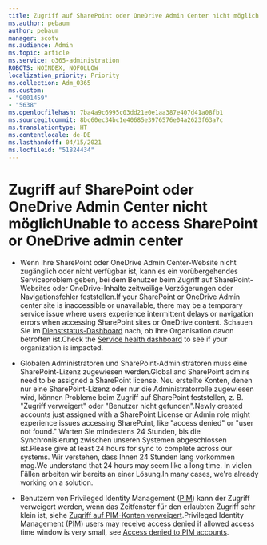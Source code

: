 ```yaml
---
title: Zugriff auf SharePoint oder OneDrive Admin Center nicht möglich
ms.author: pebaum
author: pebaum
manager: scotv
ms.audience: Admin
ms.topic: article
ms.service: o365-administration
ROBOTS: NOINDEX, NOFOLLOW
localization_priority: Priority
ms.collection: Adm_O365
ms.custom:
- "9001459"
- "5638"
ms.openlocfilehash: 7ba4a9c6995c03dd21e0e1aa387e407d41a08fb1
ms.sourcegitcommit: 8bc60ec34bc1e40685e3976576e04a2623f63a7c
ms.translationtype: HT
ms.contentlocale: de-DE
ms.lasthandoff: 04/15/2021
ms.locfileid: "51824434"
---
```

# <a name="unable-to-access-sharepoint-or-onedrive-admin-center"></a><span data-ttu-id="17464-102">Zugriff auf SharePoint oder OneDrive Admin Center nicht möglich</span><span class="sxs-lookup"><span data-stu-id="17464-102">Unable to access SharePoint or OneDrive admin center</span></span>

- <span data-ttu-id="17464-103">Wenn Ihre SharePoint oder OneDrive Admin Center-Website nicht zugänglich oder nicht verfügbar ist, kann es ein vorübergehendes Serviceproblem geben, bei dem Benutzer beim Zugriff auf SharePoint-Websites oder OneDrive-Inhalte zeitweilige Verzögerungen oder Navigationsfehler feststellen.</span><span class="sxs-lookup"><span data-stu-id="17464-103">If your SharePoint or OneDrive Admin center site is inaccessible or unavailable, there may be a temporary service issue where users experience intermittent delays or navigation errors when accessing SharePoint sites or OneDrive content.</span></span> <span data-ttu-id="17464-104">Schauen Sie im [Dienststatus-Dashboard](https://admin.microsoft.com/AdminPortal/Home#/servicehealth) nach, ob Ihre Organisation davon betroffen ist.</span><span class="sxs-lookup"><span data-stu-id="17464-104">Check the [Service health dashboard](https://admin.microsoft.com/AdminPortal/Home#/servicehealth) to see if your organization is impacted.</span></span>

- <span data-ttu-id="17464-105">Globalen Administratoren und SharePoint-Administratoren muss eine SharePoint-Lizenz zugewiesen werden.</span><span class="sxs-lookup"><span data-stu-id="17464-105">Global and SharePoint admins need to be assigned a SharePoint license.</span></span> <span data-ttu-id="17464-106">Neu erstellte Konten, denen nur eine SharePoint-Lizenz oder nur die Administratorrolle zugewiesen wird, können Probleme beim Zugriff auf SharePoint feststellen, z. B. "Zugriff verweigert" oder "Benutzer nicht gefunden".</span><span class="sxs-lookup"><span data-stu-id="17464-106">Newly created accounts just assigned with a SharePoint License or Admin role might experience issues accessing SharePoint, like "access denied" or "user not found."</span></span> <span data-ttu-id="17464-107">Warten Sie mindestens 24 Stunden, bis die Synchronisierung zwischen unseren Systemen abgeschlossen ist.</span><span class="sxs-lookup"><span data-stu-id="17464-107">Please give at least 24 hours for sync to complete across our systems.</span></span> <span data-ttu-id="17464-108">Wir verstehen, dass Ihnen 24 Stunden lang vorkommen mag.</span><span class="sxs-lookup"><span data-stu-id="17464-108">We understand that 24 hours may seem like a long time.</span></span> <span data-ttu-id="17464-109">In vielen Fällen arbeiten wir bereits an einer Lösung.</span><span class="sxs-lookup"><span data-stu-id="17464-109">In many cases, we're already working on a solution.</span></span>

- <span data-ttu-id="17464-110">Benutzern von Privileged Identity Management ([PIM](https://docs.microsoft.com/azure/active-directory/privileged-identity-management/pim-how-to-add-role-to-user?tabs=new)) kann der Zugriff verweigert werden, wenn das Zeitfenster für den erlaubten Zugriff sehr klein ist, siehe [Zugriff auf PIM-Konten verweigert](https://docs.microsoft.com/sharepoint/troubleshoot/administration/access-denied-to-pim-user-accounts).</span><span class="sxs-lookup"><span data-stu-id="17464-110">Privileged Identity Management ([PIM](https://docs.microsoft.com/azure/active-directory/privileged-identity-management/pim-how-to-add-role-to-user?tabs=new))  users may receive access denied if allowed access time window is very small, see  [Access denied to PIM accounts](https://docs.microsoft.com/sharepoint/troubleshoot/administration/access-denied-to-pim-user-accounts).</span></span>
